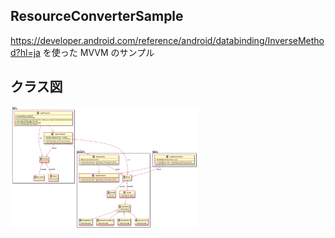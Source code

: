 ## ResourceConverterSample

https://developer.android.com/reference/android/databinding/InverseMethod?hl=ja
を使った MVVM のサンプル

## クラス図
<img src="https://github.com/fumiyatani/ResourceConverterSample/blob/main/diagram/login_class_diagram.png" width=300px />